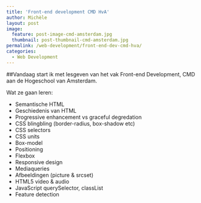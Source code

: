 ```yaml
---
title: 'Front-end development CMD HvA'
author: Michèle
layout: post
image:
  feature: post-image-cmd-amsterdam.jpg
  thumbnail: post-thumbnail-cmd-amsterdam.jpg
permalink: /web-development/front-end-dev-cmd-hva/
categories:
  - Web Development
---
```

##Vandaag start ik met lesgeven van het vak Front-end Development, CMD aan de Hogeschool van Amsterdam. 

Wat ze gaan leren:

* Semantische HTML
* Geschiedenis van HTML
* Progressive enhancement vs graceful degredation
* CSS blingbling (border-radius, box-shadow etc)
* CSS selectors
* CSS units
* Box-model
* Positioning
* Flexbox
* Responsive design
* Mediaqueries
* Afbeeldingen (picture & srcset)
* HTML5 video & audio
* JavaScript querySelector, classList
* Feature detection
